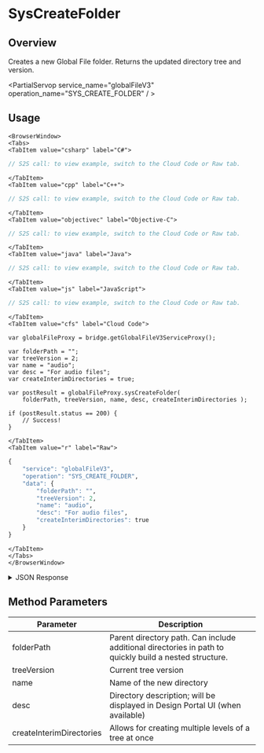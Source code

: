# SysCreateFolder
## Overview
Creates a new Global File folder. Returns the updated directory tree and version.

<PartialServop service_name="globalFileV3" operation_name="SYS_CREATE_FOLDER" / >

## Usage

```mdx-code-block
<BrowserWindow>
<Tabs>
<TabItem value="csharp" label="C#">
```

```csharp
// S2S call: to view example, switch to the Cloud Code or Raw tab.
```

```mdx-code-block
</TabItem>
<TabItem value="cpp" label="C++">
```

```cpp
// S2S call: to view example, switch to the Cloud Code or Raw tab.
```

```mdx-code-block
</TabItem>
<TabItem value="objectivec" label="Objective-C">
```

```objectivec
// S2S call: to view example, switch to the Cloud Code or Raw tab.
```

```mdx-code-block
</TabItem>
<TabItem value="java" label="Java">
```

```java
// S2S call: to view example, switch to the Cloud Code or Raw tab.
```

```mdx-code-block
</TabItem>
<TabItem value="js" label="JavaScript">
```

```javascript
// S2S call: to view example, switch to the Cloud Code or Raw tab.
```

```mdx-code-block
</TabItem>
<TabItem value="cfs" label="Cloud Code">
```

```cfscript
var globalFileProxy = bridge.getGlobalFileV3ServiceProxy();

var folderPath = "";
var treeVersion = 2;
var name = "audio";
var desc = "For audio files";
var createInterimDirectories = true;

var postResult = globalFileProxy.sysCreateFolder(
    folderPath, treeVersion, name, desc, createInterimDirectories );

if (postResult.status == 200) {
    // Success!
}
```

```mdx-code-block
</TabItem>
<TabItem value="r" label="Raw">
```

```r
{
	"service": "globalFileV3",
	"operation": "SYS_CREATE_FOLDER",
	"data": {
        "folderPath": "",
        "treeVersion": 2,
        "name": "audio",
        "desc": "For audio files",
        "createInterimDirectories": true
	}
}
```

```mdx-code-block
</TabItem>
</Tabs>
</BrowserWindow>
```

<details>
<summary>JSON Response</summary>

```json
{
    "status": 200,
    "data": {
        "globalTree": {
            "tree": [
                {
                    "treeId": "2188e9cf-27fa-4a33-8d06-3306f9a74bf8",
                    "children": null,
                    "name": "art",
                    "type": "Folder",
                    "desc": "Folder for art assets"
                },
                {
                    "treeId": "146cce63-da7a-40c7-bd57-5b5f81607523",
                    "children": null,
                    "name": "audio",
                    "type": "Folder",
                    "desc": "For audio files"
                }
            ],
            "treeVersion": 3
        }
    }
}
```
</details>

## Method Parameters
Parameter | Description
--------- | -----------
folderPath | Parent directory path. Can include additional directories in path to quickly build a nested structure.
treeVersion | Current tree version
name | Name of the new directory
desc | Directory description; will be displayed in Design Portal UI (when available)
createInterimDirectories | Allows for creating multiple levels of a tree at once


